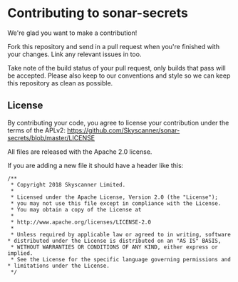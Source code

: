 # Contributing to sonar-secrets
We're glad you want to make a contribution!

Fork this repository and send in a pull request when you're finished with your changes. Link any relevant issues in too.

Take note of the build status of your pull request, only builds that pass will be accepted. Please also keep to our conventions and style so we can keep this repository as clean as possible.

## License
By contributing your code, you agree to license your contribution under the terms of the APLv2: 
https://github.com/Skyscanner/sonar-secrets/blob/master/LICENSE

All files are released with the Apache 2.0 license.

If you are adding a new file it should have a header like this:
```
/**
 * Copyright 2018 Skyscanner Limited.
 *
 * Licensed under the Apache License, Version 2.0 (the "License");
 * you may not use this file except in compliance with the License.
 * You may obtain a copy of the License at
 *
 * http://www.apache.org/licenses/LICENSE-2.0
 *
 * Unless required by applicable law or agreed to in writing, software  * distributed under the License is distributed on an "AS IS" BASIS,
 * WITHOUT WARRANTIES OR CONDITIONS OF ANY KIND, either express or implied.
 * See the License for the specific language governing permissions and  * limitations under the License.
 */
 ```
